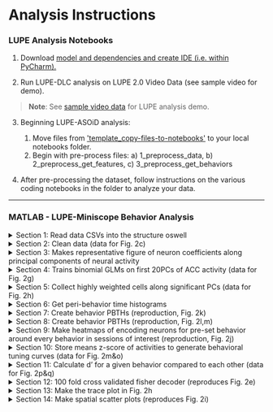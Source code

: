 # Analysis Instructions

### LUPE Analysis Notebooks
1. Download [model and dependencies and create IDE (i.e. within PyCharm).](https://github.com/justin05423/LUPE-2.0-AnalysisPackage/blob/main/README.md#installation-guide)

2. Run LUPE-DLC analysis on LUPE 2.0 Video Data (see sample video for demo).
> **Note**: See [sample video data](https://upenn.box.com/s/niodmaqcfebiyd0dmnyfutq432co8k4m) for LUPE analysis demo.


3. Beginning LUPE-ASOiD analysis:

    1. Move files from ['template_copy-files-to-notebooks'](https://github.com/justin05423/LUPE-2.0-AnalysisPackage/tree/main/notebooks/template_copy-files-to-notebooks) to your local notebooks folder.
    2. Begin with pre-process files: a) 1_preprocess_data, b) 2_preprocess_get_features, c) 3_preprocess_get_behaviors
  
4. After pre-processing the dataset, follow instructions on the various coding notebooks in the folder to analyze your data.

---

### MATLAB - LUPE-Miniscope Behavior Analysis
<details closed>
    <summary>Section 1: Read data CSVs into the structure oswell</summary>
   oswell.animals(a).sessions(s) – contains behavior, calcium, cell properties, and timing information in order of session.
    The fields in sessions include:
    behavior – raw, frame-by-frame LUPE output (categorical behavior classification)
    calcium – deconvolved dF/F data
    offset – seconds between calcium recording start and behavior recording start
    props – Inscopix software-created spatial ROI data 
    Other variables defined in this section:
    nAnimals – number of animals
    nSesh – number of sessions
    dt – frame rate of calcium videos
    dtB – frame rate of behavior videos
    Behavior & session names and colors for plots
</details>

<details closed>
    <summary>Section 2: Clean data (data for Fig. 2c)</summary>
   Here, behavioral data is downsampled from dtB to dt and converted into a binary matrix, behMat, indicating frames (rows) of engagement (values) for each behavior (columns).
    NaNs are replaced with zeros, and calcium data is z-scored.
    Calcium data is stored in a cell activities of dimensions nSesh x nAnimals.
    Behavior data is stored in a cell behMats of dimensions nSesh x 2 x nAnimals. Column 1 contains binary matrix, and column 2 contains the downsampled categorical array.
    Size of data is stored.
</details>

<details closed>
    <summary>Section 3: Makes representative figure of neuron coefficients along principal components of neural activity</summary>
</details>

<details closed>
    <summary>Section 4: Trains binomial GLMs on first 20PCs of ACC activity (data for Fig. 2g)</summary>
    For non-shuffled (shuff==0) and temporally shuffled (shuff=1) data, establish Bonferroni-corrected p-value threshold alpha, an empty cell for neuron coefficients coeffs, and number of principal components to use for models nDims.
    Then, for each animal and session, render calcium data nonnegative, and take its principal components. Store coefficients. 
    For each behavior, skip if no behavior bouts, then loop through principal components and predict each binary behavior trace from all used principal components with binomial GLM. Calculate auROC. Save coefficients and p-values. Save indices of significant positively and negatively predictive PCs in a cell idx of size: nAnimals x nSessions x nBehaviors x 3 (for all, positively, and negatively predictive PCs respectively). Save significant coefficients in a tensor of nAnimals x nSessions x nBehaviors x 2 x 2. The fourth dimension represents real vs. shuffled data, while the fifth dimension represents positively and negatively predictive PCs respectively. Store fractions of predictive PCs in a matrix fracs of the same dimensions.
</details>

<details closed>
    <summary>Section 5: Collect highly weighted cells along significant PCs (data for Fig. 2h)</summary>
   For each animal, session, behavior, and significantly behavior-predictive PCs, take the cells with PC coefficients of a magnitude greater than 2 z-score. Store in the cell encodingCells of size nAnimals x nSesh x nBehaviors.
</details>

<details closed>
    <summary>Section 6: Get peri-behavior time histograms</summary>
   For each animal, session, and behavior, take the 20 frames before and after each bout onset for all neurons and the behavior itself.
    Store PBTH neuron tensor of nBouts x nCells x nFrames in cell psthStore of size nAnimals x nSesh x nBehaviors. Store PBTH behavior matrix of nBouts x Frames in psthBehStore size nAnimals x nSesh x nBehaviors.
</details>

<details closed>
    <summary>Section 7: Create behavior PBTHs (reproduction, Fig. 2k)</summary>
   For each behavior (right lick with almost no occurrences excluded), plot the average PBTH over all bouts in each session pooled across animals. Store mean area under the curve, standard deviation over bouts, and number of bouts for 0-1 seconds post-onset and 1-2 seconds post-onset in the tensor aucsBeh of size nSessions x nBehaviors x 6.
</details>

<details closed>
    <summary>Section 8: Create behavior PBTHs (reproduction, Fig. 2l,m)</summary>
   For each behavior and session, plot the average neural PBTH of positive and negative behavior-encoding neurons around behavior-onset, z-scored to baseline. Store positive behavior encoding neurons the cell encCell of size nAnimals x nSessions x nBehaviors x 2. Store the prevalence of these neurons in the tensor ratios of the same size.
    Store mean, standard deviation, and sample size of neural activity in lick-encoding neurons 0-1 and 1-2 seconds after behavior-onset in positive and negative lick-encoding neurons in the tensor aucsActs of the same structure as aucsBeh, with additional fourth-dimensional columns for negative lick-encoding neurons.
</details>

<details closed>
    <summary>Section 9: Make heatmaps of encoding neurons for pre-set behavior around every behavior in sessions of interest (reproduction, Fig. 2j)</summary>
   Set behavior of interest  behOfInt (1 = still, 2 = walking, 3 = rearing, 4 = grooming, 5 = left-lick) to generate sorted heatmaps of each set of behavior-encoding neurons around onset of that behavior.
</details>

<details closed>
    <summary>Section 10: Store means z-score of activities to generate behavioral tuning curves (data for Fig. 2m&o)</summary>
  Store z-scores of neural activity in behavior-encoding neurons during each behavior in the cell storeActs of size nAnimals x nSesh x nBehaviors x nBehaviors x nDirections (positive vs. negative).
</details>

<details closed>
    <summary>Section 11: Calculate d’ for a given behavior compared to each other (data for Fig. 2p&q)</summary>
Using the data in storeActs, calculate preference of each neuron for each behavior compared to each other. Store d’ values in cell dPrimes of size nBehaviors x nSesh x directions.
</details>

<details closed>
    <summary>Section 12: 100 fold cross validated fisher decoder (reproduces Fig. 2e)</summary>
    For each animal and session, randomly subsample data (shuffled and unshuffled) to represent same number of samples from each behavior and train Fisher decoder to discriminate each behavior. Train on 50% data test on 50%. Store confusion matrices in tensor conMat of size nAnimals x nSesh x nCrossValidations x nBehaviors x nBehaviors x 2 (shuffled and unshuffled). Run ttests between shuffled and unshuffled data.
</details>

<details closed>
    <summary>Section 13: Make the trace plot in Fig. 2h</summary>
</details>

<details closed>
    <summary>Section 14: Make spatial scatter plots (reproduces Fig. 2i)</summary>
      Maps ROIs, colors positive behavior-encoding cells yellow and negative behavior-encoding cells blue.
</details>

